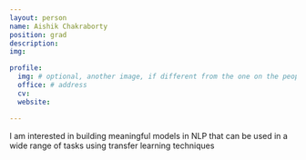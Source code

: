 ```yaml
---
layout: person
name: Aishik Chakraborty
position: grad
description:
img:

profile:
  img: # optional, another image, if different from the one on the people page
  office: # address
  cv:
  website:

---
```


I am interested in building meaningful models in NLP that can be used in a wide range of tasks using transfer learning techniques
